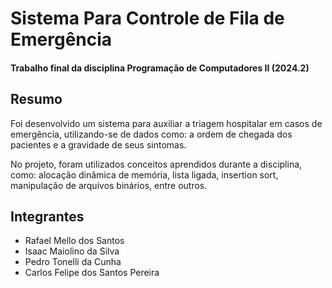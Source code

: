 # Sistema Para Controle de Fila de Emergência

#### Trabalho final da disciplina Programação de Computadores II (2024.2)

## Resumo
Foi desenvolvido um sistema para auxiliar a triagem hospitalar em casos de emergência, utilizando-se de dados como: a ordem de chegada dos pacientes e a gravidade de seus sintomas.

No projeto, foram utilizados conceitos aprendidos durante a disciplina, como: alocação dinâmica de memória, lista ligada, insertion sort, manipulação de arquivos binários, entre outros.

## Integrantes
- Rafael Mello dos Santos
- Isaac Maiolino da Silva
- Pedro Tonelli da Cunha
- Carlos Felipe dos Santos Pereira

